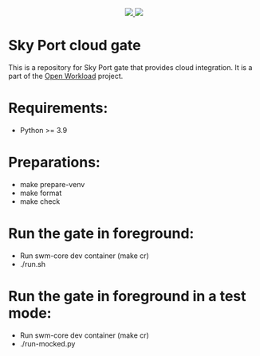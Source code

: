 <p align="center">
    <a href="https://github.com/openworkload/swm-cloud-gate/blob/master/LICENSE" alt="License">
        <img src="https://img.shields.io/github/license/openworkload/swm-cloud-gate" />
    </a>
    <a href="https://github.com/openworkload/swm-cloud-gate/actions/workflows/ci.yml" alt="Latest CI tests result">
        <img src="https://github.com/openworkload/swm-cloud-gate/actions/workflows/ci.yml/badge.svg?event=push" />
    </a>
</p>


Sky Port cloud gate
===================

This is a repository for Sky Port gate that provides cloud integration.
It is a part of the [Open Workload](https://openworkload.org) project.

# Requirements:
  * Python >= 3.9

# Preparations:
  * make prepare-venv
  * make format
  * make check

# Run the gate in foreground:
  * Run swm-core dev container (make cr)
  * ./run.sh

# Run the gate in foreground in a test mode:
  * Run swm-core dev container (make cr)
  * ./run-mocked.py
